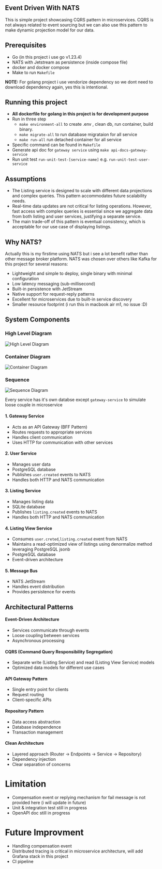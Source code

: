 ## Event Driven With NATS
This is simple project showcasing CQRS pattern in microservices. CQRS is not always related to event sourcing but we can also use this pattern to make dynamic projection model for our data.

## Prerequisites
- Go (in this project i use go v1.23.4)
- NATS with Jetstream as persistence (inside compose file)
- docker and docker compose
- Make to run `Makefile`

**NOTE:** For golang project i use vendorize dependency so we dont need to download dependency again, yes this is intentional.

## Running this project
- **All dockerfile for golang in this project is for development purpose**
- Run in three step
    - `make environment-all` to create .env , clean db, run container, build binary.
    - `make migrate-all` to run database migrataion for all service
    - `make run-all` run detached container for all service
- Specific command can be found in `Makefile`
- Generate api doc for `gateway service` using `make api-docs-gateway-service`
- Run unit test `run-unit-test-[service-name]` e.g. `run-unit-test-user-service`

## Assumptions
- The Listing service is designed to scale with different data projections and complex queries. This pattern accommodates future scalability needs.
- Real-time data updates are not critical for listing operations. However, fast access with complex queries is essential since we aggregate data from both listing and user services, justifying a separate service.
- The main trade-off of this pattern is eventual consistency, which is acceptable for our use case of displaying listings.

## Why NATS?
Actually this is my firstime using NATS but i see a lot benefit rather than other message broker platform. NATS was chosen over others like Kafka for this project for several reasons:

- Lightweight and simple to deploy, single binary with minimal configuration
- Low latency messaging (sub-millisecond)
- Built-in persistence with JetStream
- Native support for request-reply patterns
- Excellent for microservices due to built-in service discovery
- Smaller resource footprint (i run this in macbook air m1, no issue :D) 

## System Components
### High Level Diagram
![High Level Diagram](high-level-diagram.svg)

### Container Diagram
![Container Diagram](container-diagram.svg)

### Sequence
![Sequence Diagram](sequence.svg)

Every service has it's own databse except `gateway-service` to simulate loose couple in microservice

#### 1. Gateway Service
- Acts as an API Gateway (BFF Pattern)
- Routes requests to appropriate services
- Handles client communication
- Uses HTTP for communication with other services

#### 2. User Service
- Manages user data
- PostgreSQL database
- Publishes `user.created` events to NATS
- Handles both HTTP and NATS communication

#### 3. Listing Service
- Manages listing data
- SQLite database
- Publishes `listing.created` events to NATS
- Handles both HTTP and NATS communication

#### 4. Listing View Service
- Consumes `user.creted`,`listing.created` event from NATS
- Maintains a read-optimized view of listings using denormalize method leveraging PostgreSQL jsonb
- PostgreSQL database
- Event-driven architecture

#### 5. Message Bus
- NATS JetStream
- Handles event distribution
- Provides persistence for events

## Architectural Patterns

#### Event-Driven Architecture
- Services communicate through events
- Loose coupling between services
- Asynchronous processing

#### CQRS (Command Query Responsibility Segregation)
- Separate write (Listing Service) and read (Listing View Service) models
- Optimized data models for different use cases

#### API Gateway Pattern
- Single entry point for clients
- Request routing
- Client-specific APIs

#### Repository Pattern
- Data access abstraction
- Database independence
- Transaction management

#### Clean Architecture
- Layered approach (Router → Endpoints → Service → Repository)
- Dependency injection
- Clear separation of concerns

# Limitation
- Compensation event or replying mechanism for fail message is not provided here (i will update in future)
- Unit & integration test still in progress
- OpenAPI doc still in progress


# Future Improvment
- Handling compensation event
- Distributed tracing is critical in microservice architecture, will add Grafana stack in this project
- CI pipeline